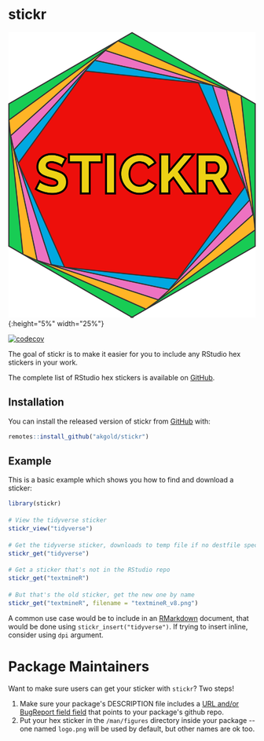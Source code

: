 # stickr

![](/man/figures/logo.png){:height="5%" width="25%"}

<!-- badges: start -->
[![codecov](https://codecov.io/gh/akgold/stickr/branch/master/graph/badge.svg)](https://codecov.io/gh/akgold/stickr)
<!-- badges: end -->

The goal of stickr is to make it easier for you to include any RStudio hex stickers in your work.

The complete list of RStudio hex stickers is available on [GitHub](https://github.com/rstudio/hex-stickers).

## Installation

You can install the released version of stickr from [GitHub](https://github.com/akgold/stickr) with:

``` r
remotes::install_github("akgold/stickr")
```

## Example

This is a basic example which shows you how to find and download a sticker:

``` r
library(stickr)

# View the tidyverse sticker
stickr_view("tidyverse")

# Get the tidyverse sticker, downloads to temp file if no destfile specified
stickr_get("tidyverse")

# Get a sticker that's not in the RStudio repo
stickr_get("textmineR")

# But that's the old sticker, get the new one by name
stickr_get("textmineR", filename = "textmineR_v8.png")
```

A common use case would be to include in an [RMarkdown](https://rmarkdown.rstudio.com/) document, 
that would be done using `stickr_insert("tidyverse")`. If trying to insert inline, consider using `dpi` argument.

# Package Maintainers
Want to make sure users can get your sticker with `stickr`? Two steps!

1. Make sure your package's DESCRIPTION file includes a [URL and/or BugReport field field](https://www.r-bloggers.com/about-urls-in-description/) that points to your package's github repo.
2. Put your hex sticker in the `/man/figures` directory inside your package -- one named `logo.png` will be used by default, but other names are ok too.
